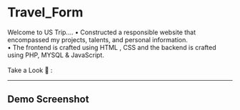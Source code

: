 # Travel_Form
Welcome to US Trip....
• Constructed a responsible website that encompassed my projects, talents, and personal information.<br>
• The frontend is crafted using HTML , CSS and the backend is crafted using PHP,  MYSQL  &  JavaScript.<br><br>
Take a Look 👀 :<i> </i>
<hr>
<h2>Demo Screenshot</h2>
